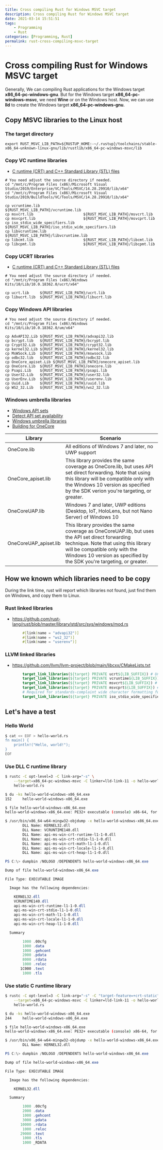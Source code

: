 ```yaml
---
title: Cross compiling Rust for Windows MSVC target
description: Cross compiling Rust for Windows MSVC target
date: 2021-03-14 15:51:51
tags:
    - Programming
    - Rust
categories: [Programming, Rust]
permalink: rust-cross-compiling-msvc-target
---
```


# Cross compiling Rust for Windows MSVC target

Generally, We can compiling Rust applications for the Windows target **x86_64-pc-windows-gnu**. But for the Windows target **x86_64-pc-windows-msvc**, we need **Wine** or on the Windows host. Now, we can use **lld** to create the Windows target **x86_64-pc-windows-gnu**.

## Copy MSVC libraries to the Linux host

### The target directory

```shell
export RUST_MSVC_LIB_PATH=${RUSTUP_HOME:-~/.rustup}/toolchains/stable-x86_64-unknown-linux-gnu/lib/rustlib/x86_64-pc-windows-msvc/lib
```

### Copy VC runtime libraries

- [C runtime (CRT) and C++ Standard Library (STL) files](https://docs.microsoft.com/en-us/cpp/c-runtime-library/crt-library-features)

```shell
# You need adjust the source directory if needed.
cd "/mnt/c/Program Files (x86)/Microsoft Visual Studio/2019/Enterprise/VC/Tools/MSVC/14.28.29910/lib/x64"
cd "/mnt/c/Program Files (x86)/Microsoft Visual Studio/2019/BuildTools/VC/Tools/MSVC/14.28.29910/lib/x64"

cp vcruntime.lib                    ${RUST_MSVC_LIB_PATH}/vcruntime.lib
cp msvcrt.lib                       ${RUST_MSVC_LIB_PATH}/msvcrt.lib
cp msvcprt.lib                      ${RUST_MSVC_LIB_PATH}/msvcprt.lib
cp iso_stdio_wide_specifiers.lib    ${RUST_MSVC_LIB_PATH}/iso_stdio_wide_specifiers.lib
cp libvcruntime.lib                 ${RUST_MSVC_LIB_PATH}/libvcruntime.lib
cp libcmt.lib                       ${RUST_MSVC_LIB_PATH}/libcmt.lib
cp libcpmt.lib                      ${RUST_MSVC_LIB_PATH}/libcpmt.lib
```

### Copy UCRT libraries

- [C runtime (CRT) and C++ Standard Library (STL) files](https://docs.microsoft.com/en-us/cpp/c-runtime-library/crt-library-features)

```shell
# You need adjust the source directory if needed.
cd "/mnt/c/Program Files (x86)/Windows Kits/10/Lib/10.0.18362.0/ucrt/x64"

cp ucrt.lib     ${RUST_MSVC_LIB_PATH}/ucrt.lib
cp libucrt.lib  ${RUST_MSVC_LIB_PATH}/libucrt.lib
```

### Copy Windows API libraries

```shell
# You need adjust the source directory if needed.
cd "/mnt/c/Program Files (x86)/Windows Kits/10/Lib/10.0.18362.0/um/x64"

cp AdvAPI32.Lib ${RUST_MSVC_LIB_PATH}/advapi32.lib
cp bcrypt.lib   ${RUST_MSVC_LIB_PATH}/bcrypt.lib
cp Crypt32.Lib  ${RUST_MSVC_LIB_PATH}/crypt32.lib
cp kernel32.Lib ${RUST_MSVC_LIB_PATH}/kernel32.lib
cp MsWSock.Lib  ${RUST_MSVC_LIB_PATH}/mswsock.lib
cp odbc32.lib   ${RUST_MSVC_LIB_PATH}/odbc32.lib
cp OneCore_apiset.Lib ${RUST_MSVC_LIB_PATH}/onecore_apiset.lib
cp OneCore.Lib  ${RUST_MSVC_LIB_PATH}/onecore.lib
cp Psapi.Lib    ${RUST_MSVC_LIB_PATH}/psapi.lib
cp User32.Lib   ${RUST_MSVC_LIB_PATH}/user32.lib
cp UserEnv.Lib  ${RUST_MSVC_LIB_PATH}/userenv.lib
cp Uuid.Lib     ${RUST_MSVC_LIB_PATH}/uuid.lib
cp WS2_32.Lib   ${RUST_MSVC_LIB_PATH}/ws2_32.lib
```

### Windows umbrella libraries

- [Windows API sets](https://docs.microsoft.com/en-us/windows/win32/apiindex/windows-apisets)
- [Detect API set availability](https://docs.microsoft.com/en-us/windows/win32/apiindex/detect-api-set-availability)
- [Windows umbrella libraries](https://docs.microsoft.com/en-us/windows/win32/apiindex/windows-umbrella-libraries)
- [Building for OneCore](https://docs.microsoft.com/en-us/windows-hardware/drivers/develop/building-for-onecore)

Library               | Scenario
----------------------|---------
OneCore.lib           | All editions of Windows 7 and later, no UWP support
OneCore_apiset.lib    | This library provides the same coverage as OneCore.lib, but uses API set direct forwarding. Note that using this library will be compatible only with the Windows 10 version as specified by the SDK verion you're targeting, or greater.
OneCoreUAP.lib        | Windows 7 and later, UWP editions (Desktop, IoT, HoloLens, but not Nano Server) of Windows 10
OneCoreUAP_apiset.lib | This library provides the same coverage as OneCoreUAP.lib, but uses the API set direct forwarding technique. Note that using this library will be compatible only with the Windows 10 version as specified by the SDK you're targeting, or greater.

## How we known which libraries need to be copy

During the link time, rust will report which libraries not found, just find them on Windows, and copy them to Linux.

### Rust linked libraries

- <https://github.com/rust-lang/rust/blob/master/library/std/src/sys/windows/mod.rs>

```rust
        #[link(name = "advapi32")]
        #[link(name = "ws2_32")]
        #[link(name = "userenv")]
```

### LLVM linked libraries

- <https://github.com/llvm/llvm-project/blob/main/libcxx/CMakeLists.txt>

```cmake
        target_link_libraries(${target} PRIVATE ucrt${LIB_SUFFIX}) # Universal C runtime
        target_link_libraries(${target} PRIVATE vcruntime${LIB_SUFFIX}) # C++ runtime
        target_link_libraries(${target} PRIVATE msvcrt${LIB_SUFFIX}) # C runtime startup files
        target_link_libraries(${target} PRIVATE msvcprt${LIB_SUFFIX}) # C++ standard library. Required for exception_ptr internals.
        # Required for standards-complaint wide character formatting functions (e.g. `printfw`/`scanfw`)
        target_link_libraries(${target} PRIVATE iso_stdio_wide_specifiers)
```

## Let's have a test

### Hello World

```bash
$ cat << EOF > hello-world.rs
fn main() {
    println!("Hello, world!");
}
EOF
```

### Use DLL C runtime library

```bash
$ rustc -C opt-level=3 -C link-arg="-s" \
    --target=x86_64-pc-windows-msvc -C linker=lld-link-11 -o hello-world-windows-x86_64.exe \
    hello-world.rs

$ du -ks hello-world-windows-x86_64.exe
152     hello-world-windows-x86_64.exe

$ file hello-world-windows-x86_64.exe
hello-world-windows-x86_64.exe: PE32+ executable (console) x86-64, for MS Windows

$ /usr/bin/x86_64-w64-mingw32-objdump -x hello-world-windows-x86_64.exe | grep -E '^\s*DLL Name'
        DLL Name: KERNEL32.dll
        DLL Name: VCRUNTIME140.dll
        DLL Name: api-ms-win-crt-runtime-l1-1-0.dll
        DLL Name: api-ms-win-crt-stdio-l1-1-0.dll
        DLL Name: api-ms-win-crt-math-l1-1-0.dll
        DLL Name: api-ms-win-crt-locale-l1-1-0.dll
        DLL Name: api-ms-win-crt-heap-l1-1-0.dll
```

```powershell
PS C:\> dumpbin /NOLOGO /DEPENDENTS hello-world-windows-x86_64.exe

Dump of file hello-world-windows-x86_64.exe

File Type: EXECUTABLE IMAGE

  Image has the following dependencies:

    KERNEL32.dll
    VCRUNTIME140.dll
    api-ms-win-crt-runtime-l1-1-0.dll
    api-ms-win-crt-stdio-l1-1-0.dll
    api-ms-win-crt-math-l1-1-0.dll
    api-ms-win-crt-locale-l1-1-0.dll
    api-ms-win-crt-heap-l1-1-0.dll

  Summary

        1000 .00cfg
        1000 .data
        1000 .gehcont
        2000 .pdata
        8000 .rdata
        1000 .reloc
       1C000 .text
        1000 .tls
```

### Use static C runtime library

```bash
$ rustc -C opt-level=3 -C link-arg="-s" -C "target-feature=+crt-static" \
    --target=x86_64-pc-windows-msvc -C linker=lld-link-11 -o hello-world-windows-x86_64.exe \
    hello-world.rs

$ du -ks hello-world-windows-x86_64.exe
244     hello-world-windows-x86_64.exe

$ file hello-world-windows-x86_64.exe
hello-world-windows-x86_64.exe: PE32+ executable (console) x86-64, for MS Windows

$ /usr/bin/x86_64-w64-mingw32-objdump -x hello-world-windows-x86_64.exe | grep -E '^\s*DLL Name'
        DLL Name: KERNEL32.dll
```

```powershell
PS C:\> dumpbin /NOLOGO /DEPENDENTS hello-world-windows-x86_64.exe

Dump of file hello-world-windows-x86_64.exe

File Type: EXECUTABLE IMAGE

  Image has the following dependencies:

    KERNEL32.dll

  Summary

        1000 .00cfg
        2000 .data
        1000 .gehcont
        3000 .pdata
       10000 .rdata
        1000 .reloc
       29000 .text
        1000 .tls
        1000 _RDATA
```
